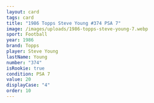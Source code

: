 ```yaml
---
layout: card
tags: card
title: "1986 Topps Steve Young #374 PSA 7"
image: /images/uploads/1986-topps-steve-young-7.webp
sport: Football
year: 1986
brand: Topps
player: Steve Young
lastName: Young
number: "374"
isRookie: true
condition: PSA 7
value: 20
displayCase: "4"
order: 10
---
```

